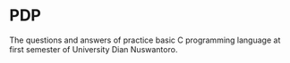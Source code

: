 # PDP
The questions and answers of practice basic C programming language  at first semester of University Dian Nuswantoro.
